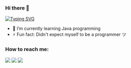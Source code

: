 ### Hi there 👋

[![Typing SVG](https://readme-typing-svg.demolab.com/?lines=I'm+Freskkie+Encarnacion;19+Years+Old;Information+Technology+Student)](https://git.io/typing-svg)

- 🌱 I’m currently learning Java programming 
- ⚡ Fun fact: Didn't expect myself to be a programmer ツ

### How to reach me: 
<a href="mailto: fresenc112233@gmail.com">
<img src="https://img.shields.io/badge/-fresenc112233%40gmail.com-7B83EB?&style=for-the-badge&logo=Microsoft-outlook&logoColor=white" ></a>  <a  href="https://www.instagram.com/freskkie.e/">   <img src="https://img.shields.io/badge/@carlcastanas-%23E4405F.svg?&style=for-the-badge&logo=instagram&logoColor=white"></a>  <a href="https://www.linkedin.com/in/ma-earl-freskkie-encarnacion/"><img src="https://img.shields.io/badge/maearlfreskkieencarnacion-%230077B5.svg?&style=for-the-badge&logo=linkedin&logoColor=white" ></a> 
